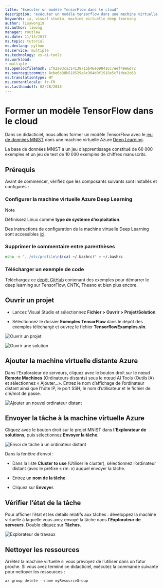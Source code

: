```yaml
---
title: "Exécuter un modèle TensorFlow dans le cloud"
description: "exécuter un modèle tensorflow dans une machine virtuelle azure deep learning"
keywords: ia, visual studio, machine virtuelle deep learning
author: lisawong19
ms.author: liwong
manager: routlaw
ms.date: 11/13/2017
ms.topic: tutorial
ms.devlang: python
ms.service: multiple
ms.technology: vs-ai-tools
ms.workload:
- multiple
ms.openlocfilehash: 1f02a03ca314138715b46e098416c7eef49e6d72
ms.sourcegitcommit: 8cbe6b38b810529a6c364d0f1918e5c71dee2c68
ms.translationtype: HT
ms.contentlocale: fr-FR
ms.lasthandoff: 02/28/2018
---
```

# <a name="train-a-tensorflow-model-in-the-cloud"></a>Former un modèle TensorFlow dans le cloud

Dans ce didacticiel, nous allons former un modèle TensorFlow avec le [jeu de données MNIST](http://yann.lecun.com/exdb/mnist/) dans une machine virtuelle Azure [Deep Learning](https://docs.microsoft.com/azure/machine-learning/data-science-virtual-machine/deep-learning-dsvm-overview).

La base de données MNIST a un jeu d’apprentissage constitué de 60 000 exemples et un jeu de test de 10 000 exemples de chiffres manuscrits.

## <a name="prerequisites"></a>Prérequis
Avant de commencer, vérifiez que les composants suivants sont installés et configurés :

### <a name="setup-azure-deep-learning-virtual-machine"></a>Configurer la machine virtuelle Azure Deep Learning

> [!NOTE]
> Définissez Linux comme **type de système d’exploitation**.

Des instructions de configuration de la machine virtuelle Deep Learning sont accessibles [ici](https://docs.microsoft.com/azure/machine-learning/data-science-virtual-machine/provision-deep-learning-dsvm).

### <a name="remove-comment-in-parens"></a>Supprimer le commentaire entre parenthèses

```bash
echo -e ". /etc/profile\n$(cat ~/.bashrc)" > ~/.bashrc
```

### <a name="download-sample-code"></a>Télécharger un exemple de code

Téléchargez ce [dépôt GitHub](https://github.com/Microsoft/samples-for-ai) contenant des exemples pour démarrer le deep learning sur TensorFlow, CNTK, Theano et bien plus encore.

## <a name="open-project"></a>Ouvrir un projet

- Lancez Visual Studio et sélectionnez **Fichier > Ouvrir > Projet/Solution**.

- Sélectionnez le dossier **Exemples TensorFlow** dans le dépôt des exemples téléchargé et ouvrez le fichier **TensorflowExamples.sln**.

![Ouvrir un projet](media\tensorflow-local\open-project.png)

![Ouvrir une solution](media\tensorflow-local\open-solution.png)

## <a name="add-azure-remote-vm"></a>Ajouter la machine virtuelle distante Azure

Dans l’Explorateur de serveurs, cliquez avec le bouton droit sur le nœud **Remote Machines** (Ordinateurs distants) sous le nœud AI Tools (Outils IA) et sélectionnez « Ajouter...». Entrez le nom d’affichage de l’ordinateur distant ainsi que l’hôte IP, le port SSH, le nom d’utilisateur et le fichier de clé/mot de passe.

![Ajouter un nouvel ordinateur distant](media\tensorflow-vm\add-remote-vm.png)

## <a name="submit-job-to-azure-vm"></a>Envoyer la tâche à la machine virtuelle Azure
Cliquez avec le bouton droit sur le projet MNIST dans **l’Explorateur de solutions**, puis sélectionnez **Envoyer la tâche**.

![Envoi de tâche à un ordinateur distant](media\tensorflow-vm\job-submission.png)

Dans la fenêtre d’envoi :

- Dans la liste **Cluster to use** (Utiliser le cluster), sélectionnez l’ordinateur distant (avec le préfixe « rm: ») auquel envoyer la tâche.

- Entrez un **nom de la tâche**.

- Cliquez sur **Envoyer**.

## <a name="check-status-of-job"></a>Vérifier l’état de la tâche
Pour afficher l’état et les détails relatifs aux tâches : développez la machine virtuelle à laquelle vous avez envoyé la tâche dans **l’Explorateur de serveurs**. Double cliquez sur **Tâches**.

![Explorateur de travaux](media\tensorflow-vm\job-browser.png)

## <a name="clean-up-resources"></a>Nettoyer les ressources

Arrêtez la machine virtuelle si vous prévoyez de l’utiliser dans un futur proche. Si vous avez terminé ce didacticiel, exécutez la commande suivante pour nettoyer les ressources :

```azurecli-interactive
az group delete --name myResourceGroup
```